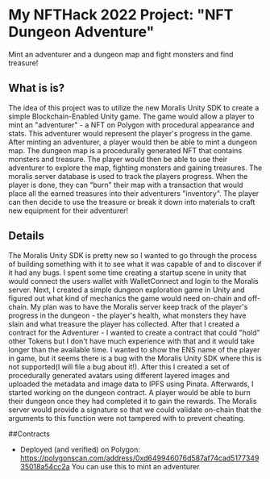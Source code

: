 # My NFTHack 2022 Project: "NFT Dungeon Adventure"

Mint an adventurer and a dungeon map and fight monsters and find treasure!

## What is is?

The idea of this project was to utilize the new Moralis Unity SDK to create a simple Blockchain-Enabled Unity game. The game would allow a player to mint an "adventurer" - a NFT on Polygon with procedural appearance and stats. This adventurer would represent the player's progress in the game.  After minting an adventurer, a player would then be able to mint a dungeon map. The dungeon map is a procedurally generated NFT that contains monsters and treasure. The player would then be able to use their adventurer to explore the map, fighting monsters and gaining treasures. The moralis server database is used to track the players progress. When the player is done, they can "burn" their map with a transaction that would place all the earned treasures into their adventurers "inventory". The player can then decide to use the treasure or break it down into materials to craft new equipment for their adventurer!

## Details

The Moralis Unity SDK is pretty new so I wanted to go through the process of building something with it to see what it was capable of and to discover if it had any bugs. I spent some time creating a startup scene in unity that would connect the users wallet with WalletConnect and login to the Moralis server. Next, I created a simple dungeon exploration game in Unity and figured out what kind of mechanics the game would need on-chain and off-chain. My plan was to have the Moralis server keep track of the player's progress in the dungeon - the player's health, what monsters they have slain and what treasure the player has collected. After that I created a contract for the Adventurer - I wanted to create a contract that could "hold" other Tokens but I don't have much experience with that and it would take longer than the available time. I wanted to show the ENS name of the player in game, but it seems there is a bug with the Moralis Unity SDK where this is not supported(I will file a bug about it!). After this I created a set of procedurally generated avatars using different layered images and uploaded the metadata and image data to IPFS using Pinata. Afterwards, I started working on the dungeon contract. A player would be able to burn their dungeon once they had completed it to gain the rewards. The Moralis server would provide a signature so that we could validate on-chain that the arguments to this function were not tampered with to prevent cheating. 

##Contracts

- Deployed (and verified) on Polygon:
https://polygonscan.com/address/0xd649946076d587af74cad517734935018a54cc2a
You can use this to mint an adventurer
